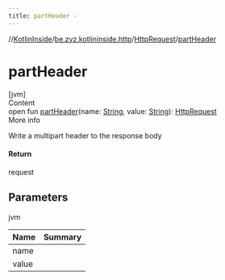 ```yaml
---
title: partHeader -
---
```

//[KotlinInside](../../index.md)/[be.zvz.kotlininside.http](../index.md)/[HttpRequest](index.md)/[partHeader](part-header.md)



# partHeader  
[jvm]  
Content  
open fun [partHeader](part-header.md)(name: [String](https://docs.oracle.com/javase/7/docs/api/java/lang/String.html), value: [String](https://docs.oracle.com/javase/7/docs/api/java/lang/String.html)): [HttpRequest](index.md)  
More info  


Write a multipart header to the response body



#### Return  


request



## Parameters  
  
jvm  
  
|  Name|  Summary| 
|---|---|
| <a name="be.zvz.kotlininside.http/HttpRequest/partHeader/#java.lang.String#java.lang.String/PointingToDeclaration/"></a>name| <a name="be.zvz.kotlininside.http/HttpRequest/partHeader/#java.lang.String#java.lang.String/PointingToDeclaration/"></a>
| <a name="be.zvz.kotlininside.http/HttpRequest/partHeader/#java.lang.String#java.lang.String/PointingToDeclaration/"></a>value| <a name="be.zvz.kotlininside.http/HttpRequest/partHeader/#java.lang.String#java.lang.String/PointingToDeclaration/"></a>
  
  




